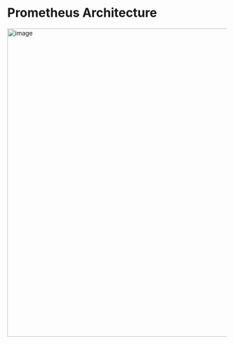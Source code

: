 # Prometheus Architecture

<img width="707" alt="image" src="https://github.com/Nachiketa-A/DevopsCourse/assets/157089767/f3d1f992-6f80-4702-a838-6150503d774c">
